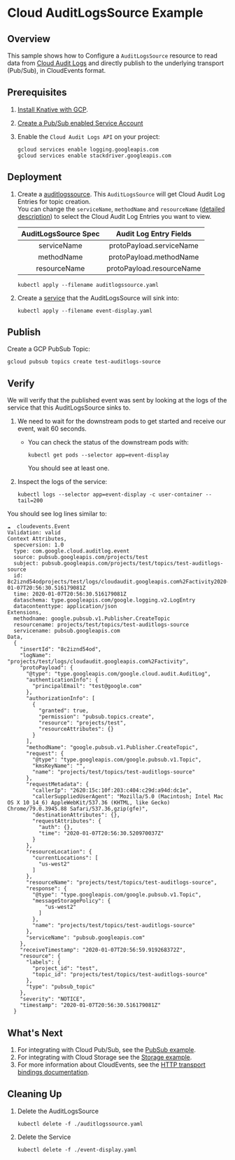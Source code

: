 # Cloud AuditLogsSource Example

## Overview

This sample shows how to Configure a `AuditLogsSource` resource to 
read data from [Cloud Audit Logs](https://cloud.google.com/logging/docs/audit/) and directly publish to the underlying transport (Pub/Sub), 
in CloudEvents format.

## Prerequisites

1. [Install Knative with GCP](../install/README.md).

1. [Create a Pub/Sub enabled Service Account](../install/pubsub-service-account.md)

1. Enable the `Cloud Audit Logs API` on your project:

   ```shell
   gcloud services enable logging.googleapis.com 
   gcloud services enable stackdriver.googleapis.com 
   ```

## Deployment

1. Create a [auditlogssource](./auditlogssource.yaml).
   This `AuditLogsSource` will get Cloud Audit Log Entries for topic creation.  
   You can change the `serviceName`, `methodName` and `resourceName` ([detailed description](https://cloud.google.com/logging/docs/reference/audit/auditlog/rest/Shared.Types/AuditLog)) to select the Cloud Audit Log Entries you want to view.
       
   |   AuditLogsSource Spec  |       Audit Log Entry Fields   |
   |  :-------------------:  |  :--------------------------:  |
   |      serviceName        |     protoPayload.serviceName   |
   |      methodName         |     protoPayload.methodName    |
   |     resourceName        |     protoPayload.resourceName  |
   
    ```shell
    kubectl apply --filename auditlogssource.yaml
    ```   

1. Create a [service](./event-display.yaml) that the AuditLogsSource will sink into:

   ```shell
   kubectl apply --filename event-display.yaml
   ```
   
## Publish

Create a GCP PubSub Topic:

   ```shell
   gcloud pubsub topics create test-auditlogs-source
   ```


## Verify

We will verify that the published event was sent by looking at the logs of the
service that this AuditLogsSource sinks to.

1. We need to wait for the downstream pods to get started and receive our event,
   wait 60 seconds.

   - You can check the status of the downstream pods with:

     ```shell
     kubectl get pods --selector app=event-display
     ```

     You should see at least one.

1. Inspect the logs of the service:

   ```shell
   kubectl logs --selector app=event-display -c user-container --tail=200
   ```

You should see log lines similar to:

```shell
☁️  cloudevents.Event
Validation: valid
Context Attributes,
  specversion: 1.0
  type: com.google.cloud.auditlog.event
  source: pubsub.googleapis.com/projects/test
  subject: pubsub.googleapis.com/projects/test/topics/test-auditlogs-source
  id: 8c2iznd54odprojects/test/logs/cloudaudit.googleapis.com%2Factivity2020-01-07T20:56:30.516179081Z
  time: 2020-01-07T20:56:30.516179081Z
  dataschema: type.googleapis.com/google.logging.v2.LogEntry
  datacontenttype: application/json
Extensions,
  methodname: google.pubsub.v1.Publisher.CreateTopic
  resourcename: projects/test/topics/test-auditlogs-source
  servicename: pubsub.googleapis.com
Data,
  {
    "insertId": "8c2iznd54od",
    "logName": "projects/test/logs/cloudaudit.googleapis.com%2Factivity",
    "protoPayload": {
      "@type": "type.googleapis.com/google.cloud.audit.AuditLog",
      "authenticationInfo": {
        "principalEmail": "test@google.com"
      },
      "authorizationInfo": [
        {
          "granted": true,
          "permission": "pubsub.topics.create",
          "resource": "projects/test",
          "resourceAttributes": {}
        }
      ],
      "methodName": "google.pubsub.v1.Publisher.CreateTopic",
      "request": {
        "@type": "type.googleapis.com/google.pubsub.v1.Topic",
        "kmsKeyName": "",
        "name": "projects/test/topics/test-auditlogs-source"
      },
      "requestMetadata": {
        "callerIp": "2620:15c:10f:203:c404:c29d:a94d:dc1e",
        "callerSuppliedUserAgent": "Mozilla/5.0 (Macintosh; Intel Mac OS X 10_14_6) AppleWebKit/537.36 (KHTML, like Gecko) Chrome/79.0.3945.88 Safari/537.36,gzip(gfe)",
        "destinationAttributes": {},
        "requestAttributes": {
          "auth": {},
          "time": "2020-01-07T20:56:30.520970037Z"
        }
      },
      "resourceLocation": {
        "currentLocations": [
          "us-west2"
        ]
      },
      "resourceName": "projects/test/topics/test-auditlogs-source",
      "response": {
        "@type": "type.googleapis.com/google.pubsub.v1.Topic",
        "messageStoragePolicy": {
            "us-west2"
          ]
        },
        "name": "projects/test/topics/test-auditlogs-source"
      },
      "serviceName": "pubsub.googleapis.com"
    },
    "receiveTimestamp": "2020-01-07T20:56:59.919268372Z",
    "resource": {
      "labels": {
        "project_id": "test",
        "topic_id": "projects/test/topics/test-auditlogs-source"
      },
      "type": "pubsub_topic"
    },
    "severity": "NOTICE",
    "timestamp": "2020-01-07T20:56:30.516179081Z"
  }
```

## What's Next

1. For integrating with Cloud Pub/Sub, see the [PubSub example](../pubsub/README.md).
1. For integrating with Cloud Storage see the [Storage example](../storage/README.md).
1. For more information about CloudEvents, see the [HTTP transport bindings documentation](https://github.com/cloudevents/spec).

## Cleaning Up

1. Delete the AuditLogsSource

    ```shell
    kubectl delete -f ./auditlogssource.yaml
    ```
1. Delete the Service    
    
    ```shell
    kubectl delete -f ./event-display.yaml
    ```
